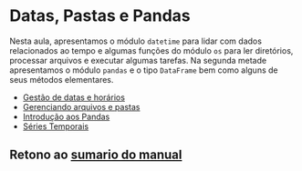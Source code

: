 # Datas, Pastas e Pandas

Nesta aula, apresentamos o módulo `datetime` para lidar com dados relacionados ao tempo e algumas funções do módulo `os` para ler diretórios, processar arquivos e executar algumas tarefas. Na segunda metade apresentamos o módulo `pandas` e o tipo `DataFrame` bem como alguns de seus métodos elementares.

* [Gestão de datas e horários](01_Datas.md)
* [Gerenciando arquivos e pastas](02_Arquivos_e_Diretorios.md)
* [Introdução aos Pandas](03_Pandas.md)
* [Séries Temporais](04_Series_temporais.md)

## Retono ao [sumario do manual](./../Conteudo.md)